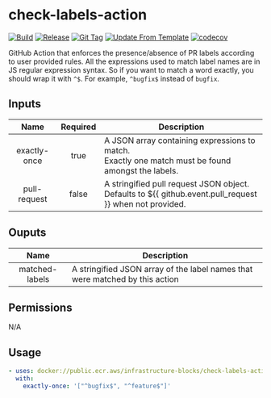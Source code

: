 # check-labels-action
[![Build](https://github.com/infrastructure-blocks/check-labels-action/actions/workflows/build.yml/badge.svg)](https://github.com/infrastructure-blocks/check-labels-action/actions/workflows/build.yml)
[![Release](https://github.com/infrastructure-blocks/check-labels-action/actions/workflows/release.yml/badge.svg)](https://github.com/infrastructure-blocks/check-labels-action/actions/workflows/release.yml)
[![Git Tag](https://github.com/infrastructure-blocks/check-labels-action/actions/workflows/git-tag.yml/badge.svg)](https://github.com/infrastructure-blocks/check-labels-action/actions/workflows/git-tag.yml)
[![Update From Template](https://github.com/infrastructure-blocks/check-labels-action/actions/workflows/update-from-template.yml/badge.svg)](https://github.com/infrastructure-blocks/check-labels-action/actions/workflows/update-from-template.yml)
[![codecov](https://codecov.io/gh/infrastructure-blocks/check-labels-action/graph/badge.svg?token=9K3NAHOSNI)](https://codecov.io/gh/infrastructure-blocks/check-labels-action)

GitHub Action that enforces the presence/absence of PR labels according to user provided rules. All the expressions
used to match label names are in JS regular expression syntax. So if you want to match a word exactly,
you should wrap it with `^$`. For example, `^bugfix$` instead of `bugfix`.

## Inputs

|     Name     | Required | Description                                                                                                 |
|:------------:|:--------:|-------------------------------------------------------------------------------------------------------------|
| exactly-once |   true   | A JSON array containing expressions to match.<br/> Exactly one match must be found amongst the labels.      |
| pull-request |  false   | A stringified pull request JSON object.<br> Defaults to ${{ github.event.pull_request }} when not provided. |

## Ouputs

|      Name      | Description                                                                  |
|:--------------:|------------------------------------------------------------------------------|
| matched-labels | A stringified JSON array of the label names that were matched by this action |

## Permissions

N/A

## Usage

```yaml
- uses: docker://public.ecr.aws/infrastructure-blocks/check-labels-action:v2
  with:
    exactly-once: '["^bugfix$", "^feature$"]'
```
